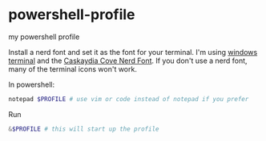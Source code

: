 # powershell-profile
my powershell profile

Install a nerd font and set it as the font for your terminal. I'm using [windows terminal](https://github.com/Microsoft/Terminal) and the [Caskaydia Cove Nerd Font](https://github.com/ryanoasis/nerd-fonts/tree/master/patched-fonts/CascadiaCode).
If you don't use a nerd font, many of the terminal icons won't work.

In powershell:
```powershell
notepad $PROFILE # use vim or code instead of notepad if you prefer
```

Run
```powershell
&$PROFILE # this will start up the profile 
```
